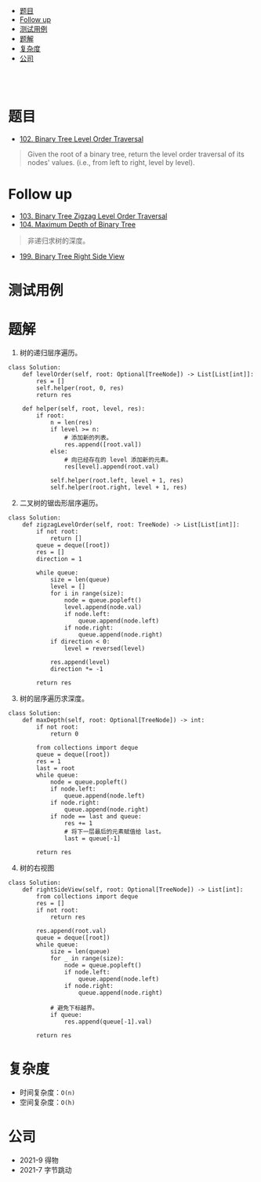 - [题目](#题目)
- [Follow up](#follow-up)
- [测试用例](#测试用例)
- [题解](#题解)
- [复杂度](#复杂度)
- [公司](#公司)

</br></br>

# 题目
- [102. Binary Tree Level Order Traversal](https://leetcode.com/problems/binary-tree-level-order-traversal/)
> Given the root of a binary tree, return the level order traversal of its nodes' values. (i.e., from left to right, level by level).

# Follow up
- [103. Binary Tree Zigzag Level Order Traversal](https://leetcode.com/problems/binary-tree-zigzag-level-order-traversal/)
- [104. Maximum Depth of Binary Tree](https://leetcode.com/problems/maximum-depth-of-binary-tree/description/)
> 非递归求树的深度。
- [199. Binary Tree Right Side View](https://leetcode.com/problems/binary-tree-right-side-view/)

# 测试用例

# 题解
1. 树的递归层序遍历。
```
class Solution:
    def levelOrder(self, root: Optional[TreeNode]) -> List[List[int]]:
        res = []
        self.helper(root, 0, res)
        return res

    def helper(self, root, level, res):
        if root:
            n = len(res)
            if level >= n:
                # 添加新的列表。
                res.append([root.val])
            else:
                # 向已经存在的 level 添加新的元素。
                res[level].append(root.val)

            self.helper(root.left, level + 1, res)
            self.helper(root.right, level + 1, res)
```
2. 二叉树的锯齿形层序遍历。
```
class Solution:
    def zigzagLevelOrder(self, root: TreeNode) -> List[List[int]]:
        if not root:
            return []
        queue = deque([root])
        res = []
        direction = 1
        
        while queue:
            size = len(queue)
            level = []
            for i in range(size):
                node = queue.popleft()
                level.append(node.val)
                if node.left:
                    queue.append(node.left)
                if node.right:
                    queue.append(node.right)
            if direction < 0:
                level = reversed(level)
            
            res.append(level)
            direction *= -1
            
        return res
```
3. 树的层序遍历求深度。
```
class Solution:
    def maxDepth(self, root: Optional[TreeNode]) -> int:
        if not root:
            return 0

        from collections import deque
        queue = deque([root])
        res = 1
        last = root
        while queue:
            node = queue.popleft() 
            if node.left:
                queue.append(node.left)
            if node.right:
                queue.append(node.right)
            if node == last and queue:
                res += 1
                # 将下一层最后的元素赋值给 last。
                last = queue[-1]

        return res
```
4. 树的右视图
```
class Solution:
    def rightSideView(self, root: Optional[TreeNode]) -> List[int]:
        from collections import deque
        res = []
        if not root:
            return res
        
        res.append(root.val)
        queue = deque([root])
        while queue:
            size = len(queue)
            for _ in range(size):
                node = queue.popleft()
                if node.left:
                    queue.append(node.left)
                if node.right:
                    queue.append(node.right)
            
            # 避免下标越界。
            if queue:
                res.append(queue[-1].val)
                
        return res
```

# 复杂度
- 时间复杂度：`O(n)`
- 空间复杂度：`O(h)`

# 公司
- 2021-9 得物
- 2021-7 字节跳动